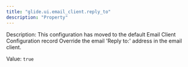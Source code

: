 ```yaml
---
title: "glide.ui.email_client.reply_to"
description: "Property"
---
```


Description: This configuration has moved to the default Email Client Configuration record
Override the email 'Reply to:' address in the email client.

Value: `true`